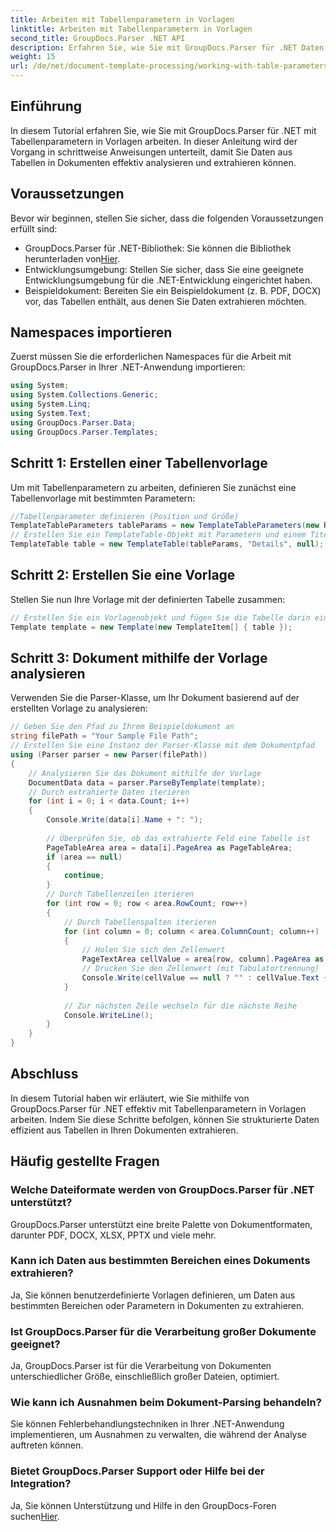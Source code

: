 ```yaml
---
title: Arbeiten mit Tabellenparametern in Vorlagen
linktitle: Arbeiten mit Tabellenparametern in Vorlagen
second_title: GroupDocs.Parser .NET API
description: Erfahren Sie, wie Sie mit GroupDocs.Parser für .NET Daten aus Tabellen in Dokumenten extrahieren. Schritt-für-Schritt-Anleitung zur Verwendung von Tabellenparametern.
weight: 15
url: /de/net/document-template-processing/working-with-table-parameters-in-templates/
---
```

## Einführung
In diesem Tutorial erfahren Sie, wie Sie mit GroupDocs.Parser für .NET mit Tabellenparametern in Vorlagen arbeiten. In dieser Anleitung wird der Vorgang in schrittweise Anweisungen unterteilt, damit Sie Daten aus Tabellen in Dokumenten effektiv analysieren und extrahieren können.
## Voraussetzungen
Bevor wir beginnen, stellen Sie sicher, dass die folgenden Voraussetzungen erfüllt sind:
-  GroupDocs.Parser für .NET-Bibliothek: Sie können die Bibliothek herunterladen von[Hier](https://releases.groupdocs.com/parser/net/).
- Entwicklungsumgebung: Stellen Sie sicher, dass Sie eine geeignete Entwicklungsumgebung für die .NET-Entwicklung eingerichtet haben.
- Beispieldokument: Bereiten Sie ein Beispieldokument (z. B. PDF, DOCX) vor, das Tabellen enthält, aus denen Sie Daten extrahieren möchten.

## Namespaces importieren
Zuerst müssen Sie die erforderlichen Namespaces für die Arbeit mit GroupDocs.Parser in Ihrer .NET-Anwendung importieren:
```csharp
using System;
using System.Collections.Generic;
using System.Linq;
using System.Text;
using GroupDocs.Parser.Data;
using GroupDocs.Parser.Templates;
```
## Schritt 1: Erstellen einer Tabellenvorlage
Um mit Tabellenparametern zu arbeiten, definieren Sie zunächst eine Tabellenvorlage mit bestimmten Parametern:
```csharp
//Tabellenparameter definieren (Position und Größe)
TemplateTableParameters tableParams = new TemplateTableParameters(new Rectangle(new Point(35, 320), new Size(530, 55)), null);
// Erstellen Sie ein TemplateTable-Objekt mit Parametern und einem Titel
TemplateTable table = new TemplateTable(tableParams, "Details", null);
```
## Schritt 2: Erstellen Sie eine Vorlage
Stellen Sie nun Ihre Vorlage mit der definierten Tabelle zusammen:
```csharp
// Erstellen Sie ein Vorlagenobjekt und fügen Sie die Tabelle darin ein
Template template = new Template(new TemplateItem[] { table });
```
## Schritt 3: Dokument mithilfe der Vorlage analysieren
Verwenden Sie die Parser-Klasse, um Ihr Dokument basierend auf der erstellten Vorlage zu analysieren:
```csharp
// Geben Sie den Pfad zu Ihrem Beispieldokument an
string filePath = "Your Sample File Path";
// Erstellen Sie eine Instanz der Parser-Klasse mit dem Dokumentpfad
using (Parser parser = new Parser(filePath))
{
    // Analysieren Sie das Dokument mithilfe der Vorlage
    DocumentData data = parser.ParseByTemplate(template);
    // Durch extrahierte Daten iterieren
    for (int i = 0; i < data.Count; i++)
    {
        Console.Write(data[i].Name + ": ");
        
        // Überprüfen Sie, ob das extrahierte Feld eine Tabelle ist
        PageTableArea area = data[i].PageArea as PageTableArea;
        if (area == null)
        {
            continue;
        }
        // Durch Tabellenzeilen iterieren
        for (int row = 0; row < area.RowCount; row++)
        {
            // Durch Tabellenspalten iterieren
            for (int column = 0; column < area.ColumnCount; column++)
            {
                // Holen Sie sich den Zellenwert
                PageTextArea cellValue = area[row, column].PageArea as PageTextArea;
                // Drucken Sie den Zellenwert (mit Tabulatortrennung)
                Console.Write(cellValue == null ? "" : cellValue.Text + "\t");
            }
            
            // Zur nächsten Zeile wechseln für die nächste Reihe
            Console.WriteLine();
        }
    }
}
```

## Abschluss
In diesem Tutorial haben wir erläutert, wie Sie mithilfe von GroupDocs.Parser für .NET effektiv mit Tabellenparametern in Vorlagen arbeiten. Indem Sie diese Schritte befolgen, können Sie strukturierte Daten effizient aus Tabellen in Ihren Dokumenten extrahieren.

## Häufig gestellte Fragen
### Welche Dateiformate werden von GroupDocs.Parser für .NET unterstützt?
GroupDocs.Parser unterstützt eine breite Palette von Dokumentformaten, darunter PDF, DOCX, XLSX, PPTX und viele mehr.
### Kann ich Daten aus bestimmten Bereichen eines Dokuments extrahieren?
Ja, Sie können benutzerdefinierte Vorlagen definieren, um Daten aus bestimmten Bereichen oder Parametern in Dokumenten zu extrahieren.
### Ist GroupDocs.Parser für die Verarbeitung großer Dokumente geeignet?
Ja, GroupDocs.Parser ist für die Verarbeitung von Dokumenten unterschiedlicher Größe, einschließlich großer Dateien, optimiert.
### Wie kann ich Ausnahmen beim Dokument-Parsing behandeln?
Sie können Fehlerbehandlungstechniken in Ihrer .NET-Anwendung implementieren, um Ausnahmen zu verwalten, die während der Analyse auftreten können.
### Bietet GroupDocs.Parser Support oder Hilfe bei der Integration?
 Ja, Sie können Unterstützung und Hilfe in den GroupDocs-Foren suchen[Hier](https://forum.groupdocs.com/c/parser/17).
